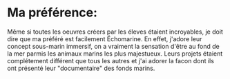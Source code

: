 # Ma préférence:
   
   Même si toutes les oeuvres créers par les éleves étaient incroyables, je doit dire que ma préféré est facilement Échomarine. En effet, j'adore leur concept sous-marin immersif, on a vraiment la sensation d'être au fond de la mer parmis les animaux marins les plus majestueux. Leurs projets étaient complétement différent que tous les autres et j'ai adorer la facon dont ils ont présenté leur "documentaire" des fonds marins.
